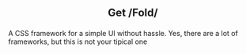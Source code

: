 ## <p align="center">Get /Fold/</p>
 A CSS framework for a simple UI without hassle. Yes, there are a lot of frameworks, but this is not your tipical one